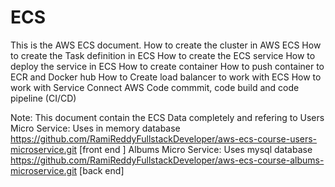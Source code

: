 # ECS
This is the AWS ECS document.
How to create the cluster in AWS ECS
How to create the Task definition in ECS
How to create the ECS service
How to deploy the service in ECS
How to create container 
How to push container to ECR and Docker hub
How to Create load balancer to work with ECS
How to work with Service Connect
AWS Code commmit, code build and code pipeline (CI/CD)

Note: This document contain the ECS Data completely and refering to 
Users Micro Service: Uses in memory database
https://github.com/RamiReddyFullstackDeveloper/aws-ecs-course-users-microservice.git [front end ]
Albums Micro Service: Uses mysql database
https://github.com/RamiReddyFullstackDeveloper/aws-ecs-course-albums-microservice.git [back end]
